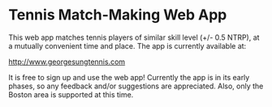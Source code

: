 # Tennis Match-Making Web App

This web app matches tennis players of similar skill level (+/- 0.5 NTRP), at a mutually convenient time and place. The app is currently available at:

http://www.georgesungtennis.com

It is free to sign up and use the web app! Currently the app is in its early phases, so any feedback and/or suggestions are appreciated. Also, only the Boston area is supported at this time.
